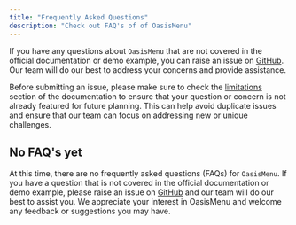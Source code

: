 ```yaml
---
title: "Frequently Asked Questions"
description: "Check out FAQ's of of OasisMenu"
---
```


If you have any questions about `OasisMenu` that are not covered in the official documentation or demo example, you can raise an issue on [GitHub](https://github.com/shivamdevs/OasisMenu). Our team will do our best to address your concerns and provide assistance.

Before submitting an issue, please make sure to check the [limitations](support/limitations) section of the documentation to ensure that your question or concern is not already featured for future planning. This can help avoid duplicate issues and ensure that our team can focus on addressing new or unique challenges.

## No FAQ's yet

At this time, there are no frequently asked questions (FAQs) for `OasisMenu`. If you have a question that is not covered in the official documentation or demo example, please raise an issue on [GitHub](https://github.com/shivamdevs/OasisMenu) and our team will do our best to assist you. We appreciate your interest in OasisMenu and welcome any feedback or suggestions you may have.